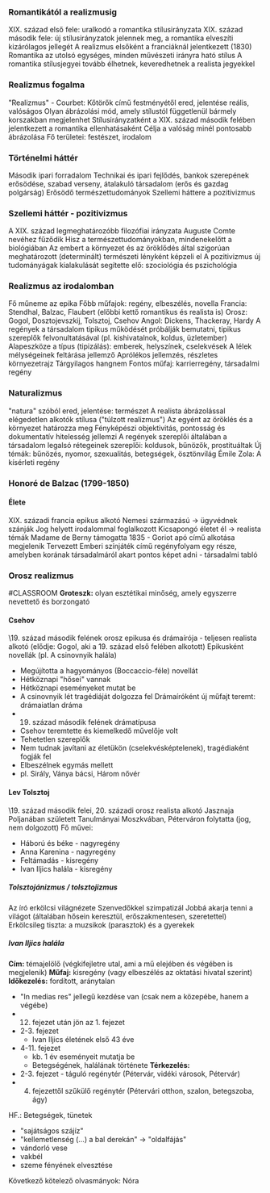 ### Romantikától a realizmusig
XIX. század első fele: uralkodó a romantika stílusirányzata
XIX. század második fele: új stílusirányzatok jelennek meg, a romantika elveszíti kizárólagos jellegét
A realizmus elsőként a franciáknál jelentkezett (1830)
Romantika az utolsó egységes, minden művészeti irányra ható stílus
A romantika stílusjegyei tovább élhetnek, keveredhetnek a realista jegyekkel
### Realizmus fogalma
"Realizmus" - Courbet: Kőtörők című festményétől ered, jelentése reális, valóságos
Olyan ábrázolási mód, amely stílustól függetlenül bármely korszakban megjelenhet
Stílusirányzatként a XIX. század második felében jelentkezett a romantika ellenhatásaként
Célja a valóság minél pontosabb ábrázolása
Fő területei: festészet, irodalom
### Történelmi háttér
Második ipari forradalom
Technikai és ipari fejlődés, bankok szerepének erősödése, szabad verseny, átalakuló társadalom (erős és gazdag polgárság)
Erősödő természettudományok
Szellemi háttere a pozitivizmus
### Szellemi háttér - pozitivizmus
A XIX. század legmeghatározóbb filozófiai irányzata
Auguste Comte nevéhez fűződik
Hisz a természettudományokban, mindenekelőtt a biológiában
Az embert a környezet és az öröklődés által szigorúan meghatározott (determinált) természeti lényként képzeli el
A pozitivizmus új tudományágak kialakulását segítette elő: szociológia és pszichológia
### Realizmus az irodalomban
Fő műneme az epika
Főbb műfajok: regény, elbeszélés, novella
Francia: Stendhal, Balzac, Flaubert (előbbi kettő romantikus és realista is)
Orosz: Gogol, Dosztojevszkij, Tolsztoj, Csehov
Angol: Dickens, Thackeray, Hardy
A regények a társadalom tipikus működését próbálják bemutatni, tipikus szereplők felvonultatásával (pl. kishivatalnok, koldus, üzletember)
Alapeszköze a típus (tipizálás): emberek, helyszínek, cselekvések
A lélek mélységeinek feltárása jellemző
Aprólékos jellemzés, részletes környezetrajz
Tárgyilagos hangnem
Fontos műfaj: karrierregény, társadalmi regény
### Naturalizmus
"natura" szóból ered, jelentése: természet
A realista ábrázolással elégedetlen alkotók stílusa ("túlzott realizmus")
Az egyént az öröklés és a környezet határozza meg
Fényképészi objektivitás, pontosság és dokumentatív hitelesség jellemzi
A regények szereplői általában a társadalom legalsó rétegeinek szereplői: koldusok, bűnözők, prostituáltak
Új témák: bűnözés, nyomor, szexualitás, betegségek, ösztönvilág
Émile Zola: A kísérleti regény
### Honoré de Balzac (1799-1850)
#### Élete
XIX. századi francia epikus alkotó
Nemesi származású → ügyvédnek szánják
Jog helyett irodalommal foglalkozott
Kicsapongó életet él → realista témák
Madame de Berny támogatta
1835 - Goriot apó című alkotása megjelenik
Tervezett Emberi színjáték című regényfolyam egy része, amelyben korának társadalmáról akart pontos képet adni - társadalmi tabló
### Orosz realizmus
#CLASSROOM
**Groteszk:** olyan esztétikai minőség, amely egyszerre nevettető és borzongató

#### Csehov
\19. század második felének orosz epikusa és drámaírója - teljesen realista alkotó (elődje: Gogol, aki a 19. század első felében alkotott)
Epikusként novellák (pl. A csinovnyik halála)
- Megújította a hagyományos (Boccaccio-féle) novellát
- Hétköznapi "hősei" vannak
- Hétköznapi eseményeket mutat be
- A csinovnyik lét tragédiáját dolgozza fel
Drámaíróként új műfajt teremt: drámaiatlan dráma
- 19. század második felének drámatípusa
- Csehov teremtette és kiemelkedő művelője volt
- Tehetetlen szereplők 
- Nem tudnak javítani az életükön (cselekvésképtelenek), tragédiaként fogják fel
- Elbeszélnek egymás mellett
- pl. Sirály, Ványa bácsi, Három nővér
#### Lev Tolsztoj
\19. század második felei, 20. századi orosz realista alkotó
Jasznaja Poljanában született
Tanulmányai Moszkvában, Péterváron folytatta (jog, nem dolgozott)
Fő művei:
- Háború és béke - nagyregény
- Anna Karenina - nagyregény
- Feltámadás - kisregény
- Ivan Iljics halála - kisregény
##### Tolsztojánizmus / tolsztojizmus
Az író erkölcsi világnézete
Szenvedőkkel szimpatizál
Jobbá akarja tenni a világot (általában hősein keresztül, erőszakmentesen, szeretettel)
Erkölcsileg tiszta: a muzsikok (parasztok) és a gyerekek
##### Ivan Iljics halála
**Cím:** témajelölő (végkifejletre utal, ami a mű elejében és végében is megjelenik)
**Műfaj:** kisregény (vagy elbeszélés az oktatási hivatal szerint)
**Időkezelés:** fordított, aránytalan
- "In medias res" jellegű kezdése van (csak nem a közepébe, hanem a végébe)
- 12. fejezet után jön az 1. fejezet
- 2-3. fejezet
	- Ivan Iljics életének első 43 éve
- 4-11. fejezet
	- kb. 1 év eseményeit mutatja be
	- Betegségének, halálának története
**Térkezelés:** 
- 2-3. fejezet - táguló regénytér (Pétervár, vidéki városok, Pétervár)
- 4. fejezettől szűkülő regénytér (Pétervári otthon, szalon, betegszoba, ágy)

HF.: Betegségek, tünetek
- "sajátságos szájíz"
- "kellemetlenség (...) a bal derekán" → "oldalfájás"
- vándorló vese
- vakbél
- szeme fényének elvesztése

Következő kötelező olvasmányok: Nóra